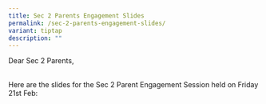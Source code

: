 ```yaml
---
title: Sec 2 Parents Engagement Slides
permalink: /sec-2-parents-engagement-slides/
variant: tiptap
description: ""
---
```

<p>Dear Sec 2 Parents,</p>
<p>
<br>Here are the slides for the Sec 2 Parent Engagement Session held on Friday
21st Feb:</p>
<p></p>